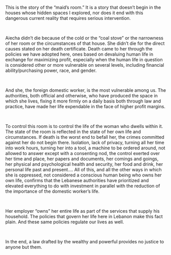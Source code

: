 This is the story of the “maid’s room.” It is a story that doesn’t begin in the houses whose hidden spaces I explored, nor does it end with this dangerous current reality that requires serious intervention.

<br>

Aiecha didn’t die because of the cold or the “coal stove” or the narrowness of her room or the circumstances of that house. She didn’t die for the direct causes stated on her death certificate. Death came to her through the policies we have adopted here, ones based on devaluing human life in exchange for maximizing profit, especially when the human life in question is considered other or more vulnerable on several levels, including financial ability/purchasing power, race, and gender.

<br>

And she, the foreign domestic worker, is the most vulnerable among us. The authorities, both official and otherwise, who have produced the space in which she lives, fixing it more firmly on a daily basis both through law and practice, have made her life expendable in the face of higher profit margins.

<br>

To control this room is to control the life of the woman who dwells within it. The state of the room is reflected in the state of her own life and circumstances. If death is the worst end to befall her, the crimes committed against her do not begin there. Isolation, lack of privacy, turning all her time into work hours, turning her into a tool, a machine to be ordered around, not allowed to answer except with a consenting nod, the control exerted over her time and place, her papers and documents, her comings and goings, her physical and psychological health and security, her food and drink, her personal life past and present…. All of this, and all the other ways in which she is oppressed, not considered a conscious human being who owns her own life, confirms that the Lebanese authorities have prioritized and elevated everything to do with investment in parallel with the reduction of the importance of the domestic worker’s life.

<br>

Her employer “owns” her entire life as part of the services that supply his household. The policies that govern her life here in Lebanon make this fact plain. And these same policies regulate our lives as well.

<br>

In the end, a law drafted by the wealthy and powerful provides no justice to anyone but them.
